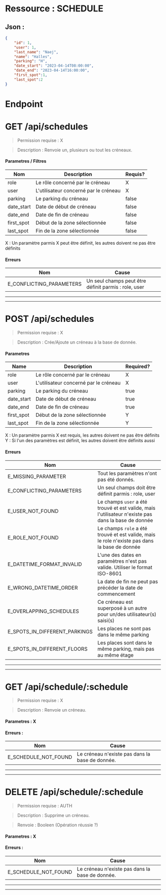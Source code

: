 # Ressource : SCHEDULE

## Json :

```json
{
	"id": 1,
	"user": 1,
	"last_name": "Naej",
	"name": "Halles",
	"parking": "H",
	"date_start": "2023-04-14T08:00:00",
	"date_end": "2023-04-14T16:00:00",
	"first_spot":1,
	"last_spot":2
}
```

# Endpoint

# GET /api/schedules
> Permission requise : X

> Description : Renvoie un, plusieurs ou tout les créneaux.

#### **Parametres / Filtres** 

| Nom | Description | Requis? |
| ---- | ----------- | --------- |
| role | Le rôle concerné par le créneau | X |
| user | L'utilisateur concerné par le créneau | X |
| parking | Le parking du créneau | false |
| date_start | Date de début de créneau | false |
| date_end | Date de fin de créneau | false |
| first_spot | Début de la zone sélectionnée | false |
| last_spot | Fin de la zone sélectionnée | false |

X : Un paramètre parmis X peut être définit, les autres doivent ne pas être définits

#### **Erreurs**

| Nom | Cause |
| --- | ----- |
| E_CONFLICTING_PARAMETERS | Un seul champs peut être définit parmis : role, user |
* * *
* * *
# POST /api/schedules
> Permission requise : X

> Description : Crée/Ajoute un créneau à la base de donnée.

#### **Parametres**

| Name | Description | Required? |
| ---- | ----------- | --------- |
| role | Le rôle concerné par le créneau | X |
| user | L'utilisateur concerné par le créneau | X |
| parking | Le parking du créneau | true |
| date_start | Date de début de créneau | true |
| date_end | Date de fin de créneau | true |
| first_spot | Début de la zone sélectionnée | Y |
| last_spot | Fin de la zone sélectionnée | Y |

X : Un paramètre parmis X est requis, les autres doivent ne pas être définits
Y : Si l'un des paramètres est définit, les autres doivent être définits aussi

#### **Erreurs**

| Nom | Cause |
| --- | ----- |
| E_MISSING_PARAMETER | Tout les paramètres n'ont pas été donnés. |
| E_CONFLICTING_PARAMETERS | Un seul champs doit être définit parmis : role, user |
| E_USER_NOT_FOUND | Le champs `user` a été trouvé et est valide, mais l'utilisateur n'existe pas dans la base de donnée |
| E_ROLE_NOT_FOUND | Le champs `role` a été trouvé et est valide, mais le role n'existe pas dans la base de donnée |
| E_DATETIME_FORMAT_INVALID | L'une des dates en paramètres n'est pas valide. Utiliser le format ISO-8601 |
| E_WRONG_DATETIME_ORDER | La date de fin ne peut pas précéder la date de commencement |
| E_OVERLAPPING_SCHEDULES | Ce créneau est superposé à un autre pour un/des utilisateur(s) saisi(s) |
| E_SPOTS_IN_DIFFERENT_PARKINGS | Les places ne sont pas dans le même parking |
| E_SPOTS_IN_DIFFERENT_FLOORS | Les places sont dans le même parking, mais pas au même étage |
* * *
* * *
# GET /api/schedule/:schedule
> Permission requise : X

> Description : Renvoie un créneau.

#### **Parametres** : X

#### **Erreurs** :

| Nom | Cause |
| --- | ----- |
| E_SCHEDULE_NOT_FOUND | Le créneau n'existe pas dans la base de donnée. |

* * *
* * *
# DELETE /api/schedule/:schedule
> Permission requise : AUTH

> Description : Supprime un créneau.

> Renvoie : Booleen (Opération réussie ?)
#### **Parametres** : X

#### **Erreurs** :

| Nom | Cause |
| --- | ----- |
| E_SCHEDULE_NOT_FOUND | Le créneau n'existe pas dans la base de donnée. |

* * *
* * *